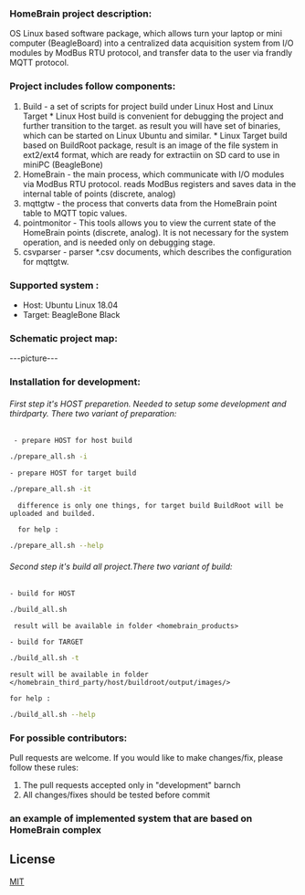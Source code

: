 
### HomeBrain project description:

OS Linux based software package, which allows turn your laptop or mini computer (BeagleBoard) into a centralized 
data acquisition system from I/O modules by ModBus RTU protocol, and transfer data to the user via frandly MQTT protocol.

### Project includes follow components:

1. Build        - a set of scripts for project build under Linux Host and Linux Target
                   * Linux Host build is convenient for debugging the project and further transition to the target.
                     as result you will have set of binaries, which can be started on Linux Ubuntu and similar.
                   * Linux Target build based on BuildRoot package, result is an image of the file system
                     in ext2/ext4 format, which are ready for extractiin on SD card to use in miniPC (BeagleBone)
2. HomeBrain    - the main process, which communicate with I/O modules via ModBus RTU protocol.
                  reads ModBus registers and saves data in the internal table of points (discrete, analog)
3. mqttgtw      - the process that converts data from the HomeBrain point table to MQTT topic values.
4. pointmonitor - This tools allows you to view the current state of the HomeBrain points (discrete, analog). 
                  It is not necessary for the system operation, and is needed only on debugging stage.
5. csvparser    - parser *.csv documents, which describes the configuration for mqttgtw.


### Supported system :

*   Host: Ubuntu Linux 18.04 
*   Target: BeagleBone Black 

### Schematic project map:

---picture---


### Installation for development:

######  First step it's HOST preparetion. Needed to setup some development and thirdparty. There two variant of preparation:

     - prepare HOST for host build     
```bash
./prepare_all.sh -i
```

    - prepare HOST for target build
```bash
./prepare_all.sh -it
```
      difference is only one things, for target build BuildRoot will be uploaded and builded.

      for help :
```bash
./prepare_all.sh --help
```

######  Second step it's build all project.There two variant of build:

    - build for HOST
```bash
./build_all.sh
```
     result will be available in folder <homebrain_products>

    - build for TARGET    
```bash
./build_all.sh -t
```
    result will be available in folder </homebrain_third_party/host/buildroot/output/images/>

    for help :
```bash
./build_all.sh --help
```

### For possible contributors:

Pull requests are welcome.
If you would like to make changes/fix, please follow these rules:

1. The pull requests accepted only in "development" barnch
2. All changes/fixes should be tested before commit


### an example of implemented system that are based on HomeBrain complex

## License
[MIT](https://choosealicense.com/licenses/mit/)